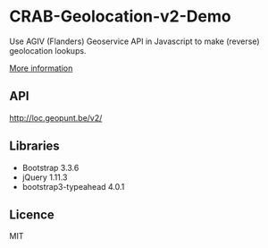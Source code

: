 # CRAB-Geolocation-v2-Demo
Use AGIV (Flanders) Geoservice API in Javascript to make (reverse) geolocation lookups.

[More information](https://www.agiv.be/producten/crab/meer-info-over-crab/gebruik-van-het-crab/crab-raadpleegdiensten/geolocation)

## API
http://loc.geopunt.be/v2/

## Libraries
* Bootstrap 3.3.6
* jQuery 1.11.3
* bootstrap3-typeahead 4.0.1

## Licence
MIT
